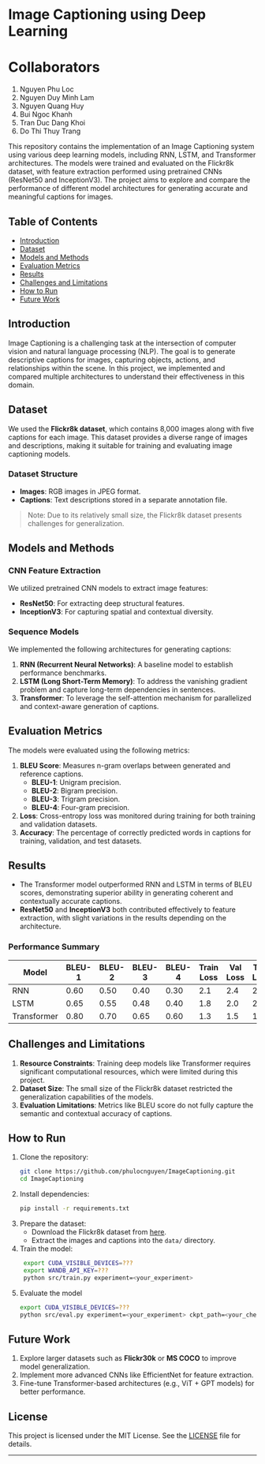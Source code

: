 # Image Captioning using Deep Learning

# Collaborators
1. Nguyen Phu Loc
2. Nguyen Duy Minh Lam
3. Nguyen Quang Huy
4. Bui Ngoc Khanh
5. Tran Duc Dang Khoi
6. Do Thi Thuy Trang

This repository contains the implementation of an Image Captioning system using various deep learning models, including RNN, LSTM, and Transformer architectures. The models were trained and evaluated on the Flickr8k dataset, with feature extraction performed using pretrained CNNs (ResNet50 and InceptionV3). The project aims to explore and compare the performance of different model architectures for generating accurate and meaningful captions for images.

## Table of Contents
- [Introduction](#introduction)
- [Dataset](#dataset)
- [Models and Methods](#models-and-methods)
- [Evaluation Metrics](#evaluation-metrics)
- [Results](#results)
- [Challenges and Limitations](#challenges-and-limitations)
- [How to Run](#how-to-run)
- [Future Work](#future-work)

## Introduction
Image Captioning is a challenging task at the intersection of computer vision and natural language processing (NLP). The goal is to generate descriptive captions for images, capturing objects, actions, and relationships within the scene. In this project, we implemented and compared multiple architectures to understand their effectiveness in this domain.

## Dataset
We used the **Flickr8k dataset**, which contains 8,000 images along with five captions for each image. This dataset provides a diverse range of images and descriptions, making it suitable for training and evaluating image captioning models. 

### Dataset Structure
- **Images**: RGB images in JPEG format.
- **Captions**: Text descriptions stored in a separate annotation file.

> Note: Due to its relatively small size, the Flickr8k dataset presents challenges for generalization.

## Models and Methods

### CNN Feature Extraction
We utilized pretrained CNN models to extract image features:
- **ResNet50**: For extracting deep structural features.
- **InceptionV3**: For capturing spatial and contextual diversity.

### Sequence Models
We implemented the following architectures for generating captions:
1. **RNN (Recurrent Neural Networks)**: A baseline model to establish performance benchmarks.
2. **LSTM (Long Short-Term Memory)**: To address the vanishing gradient problem and capture long-term dependencies in sentences.
3. **Transformer**: To leverage the self-attention mechanism for parallelized and context-aware generation of captions.

## Evaluation Metrics
The models were evaluated using the following metrics:

1. **BLEU Score**: Measures n-gram overlaps between generated and reference captions.
   - **BLEU-1**: Unigram precision.
   - **BLEU-2**: Bigram precision.
   - **BLEU-3**: Trigram precision.
   - **BLEU-4**: Four-gram precision.
2. **Loss**: Cross-entropy loss was monitored during training for both training and validation datasets.
3. **Accuracy**: The percentage of correctly predicted words in captions for training, validation, and test datasets.

## Results
- The Transformer model outperformed RNN and LSTM in terms of BLEU scores, demonstrating superior ability in generating coherent and contextually accurate captions.
- **ResNet50** and **InceptionV3** both contributed effectively to feature extraction, with slight variations in the results depending on the architecture.

### Performance Summary
| Model        | BLEU-1 | BLEU-2 | BLEU-3 | BLEU-4 | Train Loss | Val Loss | Test Loss | Train Accuracy | Val Accuracy | Test Accuracy |
|--------------|--------|--------|--------|--------|------------|----------|-----------|----------------|--------------|---------------|
| RNN          | 0.60   | 0.50   | 0.40   | 0.30   | 2.1        | 2.4      | 2.6       | 70%            | 65%          | 60%           |
| LSTM         | 0.65   | 0.55   | 0.48   | 0.40   | 1.8        | 2.0      | 2.1       | 75%            | 72%          | 70%           |
| Transformer  | 0.80   | 0.70   | 0.65   | 0.60   | 1.3        | 1.5      | 1.6       | 85%            | 81%          | 80%           |

## Challenges and Limitations
1. **Resource Constraints**: Training deep models like Transformer requires significant computational resources, which were limited during this project.
2. **Dataset Size**: The small size of the Flickr8k dataset restricted the generalization capabilities of the models.
3. **Evaluation Limitations**: Metrics like BLEU score do not fully capture the semantic and contextual accuracy of captions.

## How to Run

1. Clone the repository:
   ```bash
   git clone https://github.com/phulocnguyen/ImageCaptioning.git
   cd ImageCaptioning
   ```
2. Install dependencies:
   ```bash
   pip install -r requirements.txt
   ```
3. Prepare the dataset:
   - Download the Flickr8k dataset from [here](https://www.kaggle.com/datasets/adityajn105/flickr8k).
   - Extract the images and captions into the `data/` directory.
4. Train the model:
   ```bash
    export CUDA_VISIBLE_DEVICES=???
    export WANDB_API_KEY=???
    python src/train.py experiment=<your_experiment>
   ```
5. Evaluate the model
   ```bash
   export CUDA_VISIBLE_DEVICES=???
   python src/eval.py experiment=<your_experiment> ckpt_path=<your_checkpoint>
   ```

## Future Work
1. Explore larger datasets such as **Flickr30k** or **MS COCO** to improve model generalization.
2. Implement more advanced CNNs like EfficientNet for feature extraction.
3. Fine-tune Transformer-based architectures (e.g., ViT + GPT models) for better performance.

## License
This project is licensed under the MIT License. See the [LICENSE](LICENSE) file for details.

---

